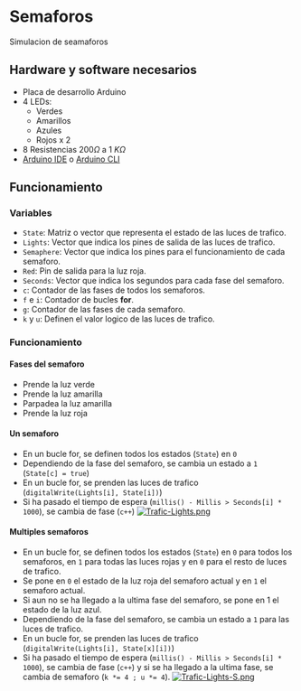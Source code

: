 # Semaforos
Simulacion de seamaforos

## Hardware y software necesarios
- Placa de desarrollo Arduino 
- 4 LEDs:
  - Verdes
  - Amarillos
  - Azules
  - Rojos x 2
- 8 Resistencias $\displaystyle 200\Omega$ a 1 $\displaystyle K\Omega$
- [Arduino IDE](https://www.arduino.cc/en/software) o [Arduino CLI](https://arduino.github.io/arduino-cli/0.23/installation/)

## Funcionamiento
### Variables

- ```State```: Matriz o vector que representa el estado de las luces de trafico.
- ```Lights```: Vector que indica los pines de salida de las luces de trafico.
- ```Semaphere```: Vector que indica los pines para el funcionamiento de cada semaforo.
- ```Red```: Pin de salida para la luz roja.
- ```Seconds```: Vector que indica los segundos para cada fase del semaforo.
- ```c```: Contador de las fases de todos los semaforos.
- ```f``` e ```i```: Contador de bucles **for**.
- ```g```: Contador de las fases de cada semaforo.
- ```k``` y ```u```: Definen el valor logico de las luces de trafico.

### Funcionamiento
#### Fases del semaforo

- Prende la luz verde
- Prende la luz amarilla
- Parpadea la luz amarilla
- Prende la luz roja

#### Un semaforo
- En un bucle for, se definen todos los estados (```State```) en ```0```
- Dependiendo de la fase del semaforo, se cambia un estado a ```1``` (```State[c] = true```)
- En un bucle for, se prenden las luces de trafico (```digitalWrite(Lights[i], State[i])```)
- Si ha pasado el tiempo de espera (```millis() - Millis > Seconds[i] * 1000```), se cambia de fase (```c++```)
[![Trafic-Lights.png](https://i.postimg.cc/Pxn3Nf5Z/Trafic-Lights.png)](https://postimg.cc/GBzJ5CYh)

#### Multiples semaforos
- En un bucle for, se definen todos los estados (```State```) en ```0``` para todos los semaforos, en ```1``` para todas las luces rojas y en ```0``` para el resto de luces de trafico.
- Se pone en ```0``` el estado de la luz roja del semaforo actual y en ```1``` el semaforo actual.
- Si aun no se ha llegado a la ultima fase del semaforo, se pone en 1 el estado de la luz azul.
- Dependiendo de la fase del semaforo, se cambia un estado a ```1``` para las luces de trafico.
- En un bucle for, se prenden las luces de trafico (```digitalWrite(Lights[i], State[x][i])```)
- Si ha pasado el tiempo de espera (```millis() - Millis > Seconds[i] * 1000```), se cambia de fase (```c++```) y si se ha llegado a la ultima fase, se cambia de semaforo (```k *= 4 ; u *= 4```).
[![Trafic-Lights-S.png](https://i.postimg.cc/pVFzXN9Q/Trafic-Lights-S.png)](https://postimg.cc/WtshXHwt)





